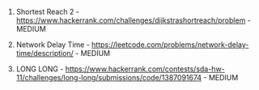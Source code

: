 1. Shortest Reach 2 -  https://www.hackerrank.com/challenges/dijkstrashortreach/problem - MEDIUM

2. Network Delay Time - https://leetcode.com/problems/network-delay-time/description/ - MEDIUM

3. LONG LONG - https://www.hackerrank.com/contests/sda-hw-11/challenges/long-long/submissions/code/1387091674 - MEDIUM
